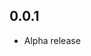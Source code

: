 <!-- https://developers.home-assistant.io/docs/add-ons/presentation#keeping-a-changelog -->
## 0.0.1

- Alpha release
